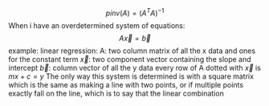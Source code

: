 $$pinv(A) = (A^TA)^{-1}$$
When i have an overdetermined system of equations:
$$A \vec x = \vec b$$
example:
	linear regression:
		A: two column matrix of all the x data and ones for the constant term
		$\vec x$: two component vector containing the slope and intercept
		$\vec b$:  column vector of all the y data 
		every row of A dotted with $\vec x$ is $mx + c = y$ 
		The only way this system is determined is with a square matrix which is the same as making a line with two points, or if multiple points exactly fall on the line, which is to say that the linear combination 
